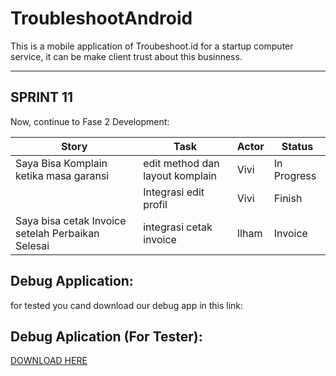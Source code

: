 # TroubleshootAndroid
This is a mobile application of Troubeshoot.id
for a startup computer service, it can be make client trust about this businness.

<hr>

## SPRINT 11
Now, continue to Fase 2 Development:

| Story                                  | Task                                       | Actor | Status   |
|----------------------------------------|---------------------------------------------------------|-------|----------|
| Saya Bisa Komplain ketika masa garansi          | edit method dan layout komplain       | Vivi | In Progress |
|       | Integrasi edit profil                                | Vivi  | Finish |
| Saya bisa cetak Invoice setelah Perbaikan Selesai           | integrasi cetak invoice            | Ilham | Invoice |


## Debug Application:
for tested you cand download our debug app in this link:
## Debug Aplication (For Tester):
[DOWNLOAD HERE](https://drive.google.com/file/d/1FtzZsp3WCAhUh7tuGghWAujCE3wAXEDD/view?usp=sharing)
<br>
<br>


